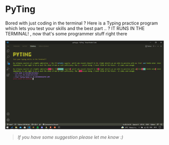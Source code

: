 # PyTing
Bored with just coding in the terminal ? 
Here is a Typing practice program which lets you test your skills and the best part .. ? IT RUNS IN THE TERMINAL! , now that's some programmer stuff right there

<img src="assets\pyting.png">

> _If you have some suggestion please let me know :)_